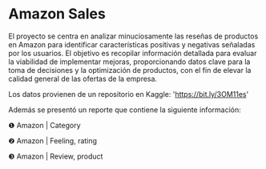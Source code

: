 # Amazon Sales
El proyecto se centra en analizar minuciosamente las reseñas de productos en Amazon para identificar características positivas y negativas señaladas por los usuarios. 
El objetivo es recopilar información detallada para evaluar la viabilidad de implementar mejoras, proporcionando datos clave para la toma de decisiones y la optimización de productos, 
con el fin de elevar la calidad general de las ofertas de la empresa.

Los datos provienen de un repositorio en Kaggle: 'https://bit.ly/3OM11es'

Además se presentó un reporte que contiene la siguiente información:

❶ Amazon | Category 

❷ Amazon | Feeling, rating

❸ Amazon | Review, product
